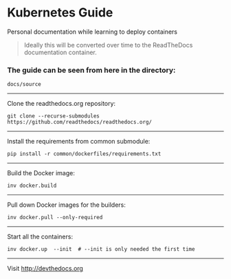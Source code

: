 # Kubernetes Guide 
 

Personal documentation while learning to deploy containers 

>Ideally this will be converted over time to the ReadTheDocs documentation container. 


### The guide can be seen from here in the directory:

`docs/source`

---------------

Clone the readthedocs.org repository:

`git clone --recurse-submodules https://github.com/readthedocs/readthedocs.org/` <br/>

---------------

Install the requirements from common submodule:

`pip install -r common/dockerfiles/requirements.txt`

---------------

Build the Docker image:

`inv docker.build`

---------------

Pull down Docker images for the builders:

`inv docker.pull --only-required`

---------------

Start all the containers:

`inv docker.up  --init  # --init is only needed the first time`

---------------

Visit http://devthedocs.org
